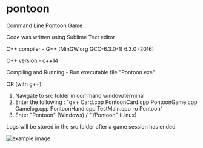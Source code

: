 # pontoon
Command Line Pontoon Game 

Code was written using Sublime Text editor

C++ compiler - G++ (MinGW.org GCC-6.3.0-1) 6.3.0 (2016)

C++ version - c++14

Compiling and Running - Run executable file "Pontoon.exe" 

OR (with g++):

1) Navigate to src folder in command window/terminal 
2) Enter the following : "g++ Card.cpp PontoonCard.cpp PontoonGame.cpp Gamelog.cpp PontoonHand.cpp TestMain.cpp -o Pontoon"
3) Enter "Pontoon" (Windows) / "./Pontoon" (Linux)

Logs will be stored in the src folder after a game session has ended

![example image](https://github.com/liamsscreenname/pontoon/edit/master/pontoonexample.png)
